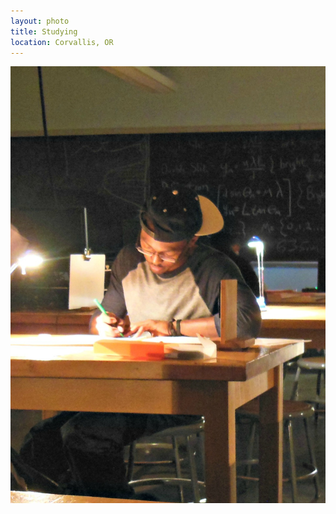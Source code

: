 ```yaml
---
layout: photo
title: Studying
location: Corvallis, OR
---
```


<img src="/assets/img/people/byron.jpg" />
